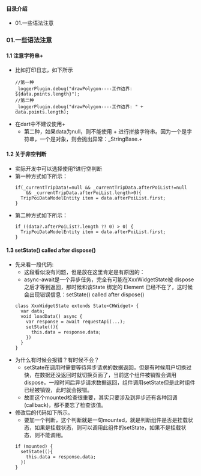 #### 目录介绍
- 01.一些语法注意




### 01.一些语法注意
#### 1.1 注意字符串+
- 比如打印日志，如下所示
    ```
    //第一种
    _loggerPlugin.debug("drawPolygon----工作边界: ${data.points.length}");
    //第二种
    _loggerPlugin.debug("drawPolygon----工作边界: " + data.points.length);
    ```
- 在dart中不建议使用+
    - 第二种，如果data为null，则不能使用 + 进行拼接字符串。因为一个是字符串，一个是对象，则会抛出异常：_StringBase.+


#### 1.2 关于非空判断
- 实际开发中可以选择使用?进行空判断
- 第一种方式如下所示：
    ```
    if(_currentTripData!=null && _currentTripData.afterPoiList!=null 
        && _currentTripData.afterPoiList.length>0){
      TripPoiDataModelEntity item = data.afterPoiList.first;
    }
    ```
- 第二种方式如下所示：
    ```
    if ((data?.afterPoiList?.length ?? 0) > 0) {
      TripPoiDataModelEntity item = data.afterPoiList.first;
    }
    ```


#### 1.3 setState() called after dispose()
- 先来看一段代码:
    - 这段看似没有问题，但是放在这里肯定是有原因的：
    - async-await是一个异步任务，完全有可能在XxxWidgetState被 dispose之后才等到返回，那时候和该State 绑定的 Element 已经不在了，这时候会出现错误信息：setState() called after dispose()
    ```
    class XxxWidgetState extends State<CHWidget> {
      var data;
      void loadData() async {
        var response = await requestApi(...);
        setState((){
          this.data = response.data;
        })
      }
    }
    ```
- 为什么有时候会报错？有时候不会？
    - setState在调用时需要等待异步请求的数据返回，但是有时候用户切换过快，在数据还没返回时就切换页面了，当前这个组件被销毁会调用dispose，一段时间后异步请求数据返回，组件调用setState但是此时组件已经被销毁，此时就会报错。
    - 故而这个mounted检查很重要，其实只要涉及到异步还有各种回调(callback)，都不要忘了检查该值。
- 修改后的代码如下所示。
    - 要加一个判断，这个判断就是一句mounted，就是判断组件是否是挂载状态，如果是挂载状态，则可以调用此组件的setState，如果不是挂载状态，则不能调用。
    ```
    if (mounted) {
      setState((){
        this.data = response.data;
      })
    }
    ```






